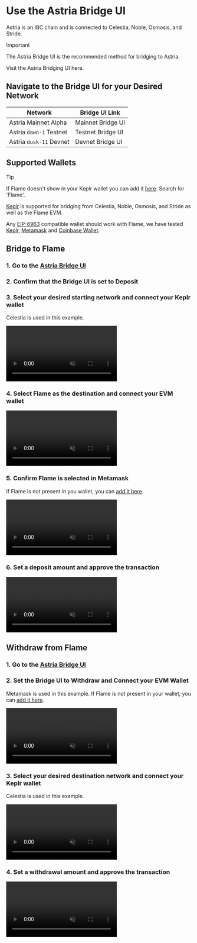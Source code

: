 <!-- markdownlint-disable MD041 MD033 -->

<script setup>
import { onMounted, ref } from 'vue';
import { siteConfig } from '../config.js'
const bridge = siteConfig.flame
const videoRefs = ref([]);

// pause all videos on page load
onMounted(() => {
  videoRefs.value.forEach((video) => {
    if (video) {
      video.pause();
    }
  });
});

</script>

# Use the Astria Bridge UI

Astria is an IBC chain and is connected to Celestia, Noble, Osmosis, and Stride.

> [!IMPORTANT]
> The Astria Bridge UI is the recommended method for bridging to Astria.
>
> Visit the Astria Bridging UI <a :href="bridge.mainnet.bridging.ui_link" target="_blank"
> rel="noopenernoreferrer">here</a>.

## Navigate to the Bridge UI for your Desired Network

| Network | Bridge UI Link |
|---|---|
| Astria Mainnet Alpha | <a :href="bridge.mainnet.bridging.ui_link" target="_blank" rel="noopener noreferrer">Mainnet Bridge UI</a> |
| Astria `dawn-1` Testnet | <a :href="bridge.dawn.bridging.ui_link" target="_blank" rel="noopener noreferrer">Testnet Bridge UI</a> |
| Astria `dusk-11` Devnet | <a :href="bridge.dusk.bridging.ui_link" target="_blank" rel="noopener noreferrer">Devnet Bridge UI</a> |

## Supported Wallets

> [!TIP]
> If Flame doesn't show in your Keplr wallet you can add it
> [here](https://chains.keplr.app/). Search for 'Flame'.

[Keplr](https://www.keplr.app/) is supported for bridging from Celestia, Noble,
Osmosis, and Stride as well as the Flame EVM.

Any [EIP-6963](https://eips.ethereum.org/EIPS/eip-6963) compatible
wallet should work with Flame, we have tested [Keplr](https://www.keplr.app/),
[Metamask](https:/metamask.io/) and [Coinbase
Wallet](https://www.coinbase.com/wallet).

## Bridge to Flame

### 1. Go to the [Astria Bridge UI](https://bridge.astria.org/)

### 2. Confirm that the Bridge UI is set to **Deposit**

### 3. Select your desired starting network and connect your Keplr wallet

Celestia is used in this example.

<video src="./assets/bridge-clip-1-select-starting-wallet.mp4" controls muted loop style="max-width: 100%;"></video>

### 4. Select Flame as the destination and connect your EVM wallet

<video src="./assets/bridge-clip-2-select-evm-wallet.mp4" controls muted loop style="max-width: 100%;"></video>

### 5. Confirm Flame is selected in Metamask

If Flame is not present in you wallet, you can [add it
here](../flame/flame-mainnet-alpha#adding-to-metamask).

<video src="./assets/bridge-clip-3-confirm-flame-in-evm-wallet.mp4" controls muted loop style="max-width: 100%;"></video>

### 6. Set a deposit amount and approve the transaction

<video src="./assets/bridge-clip-4-set-deposit-amount.mp4" controls muted loop style="max-width: 100%;"></video>

## Withdraw from Flame

### 1. Go to the [Astria Bridge UI](https://bridge.astria.org/)

### 2. Set the Bridge UI to **Withdraw** and Connect your EVM Wallet

Metamask is used in this example. If Flame is not present in your wallet, you
can [add it here](../flame/flame-mainnet-alpha#adding-to-metamask).

<video src="./assets/withdrawal-clip-1-set-starting-wallet.mp4" controls muted loop style="max-width: 100%;"></video>

### 3. Select your desired destination network and connect your Keplr wallet

Celestia is used in this example.

<video src="./assets/withdrawal-clip-2-select-keplr-wallet.mp4" controls muted loop style="max-width: 100%;"></video>

### 4. Set a withdrawal amount and approve the transaction

<video src="./assets/withdrawal-clip-2-approve-tx.mp4" controls muted loop style="max-width: 100%;"></video>
